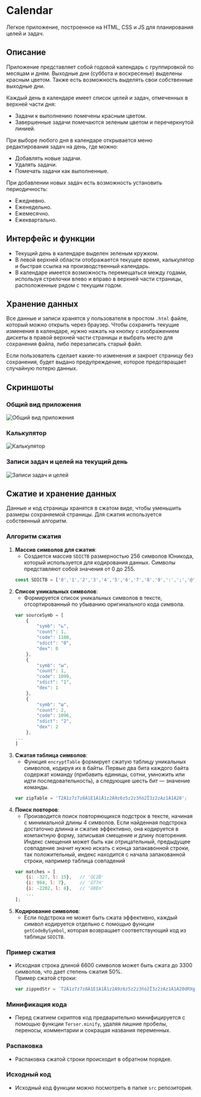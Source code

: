 # Calendar
Легкое приложение, построенное на HTML, CSS и JS для планирования целей и задач.

## Описание
Приложение представляет собой годовой календарь с группировкой по месяцам и дням. Выходные дни (суббота и воскресенье) выделены красным цветом. Также есть возможность выделять свои собственные выходные дни.

Каждый день в календаре имеет список целей и задач, отмеченных в верхней части дня:
- Задачи к выполнению помечены красным цветом.
- Завершенные задачи помечаются зеленым цветом и перечеркнутой линией.

При выборе любого дня в календаре открывается меню редактирования задач на день, где можно:
- Добавлять новые задачи.
- Удалять задачи.
- Помечать задачи как выполненные.

При добавлении новых задач есть возможность установить периодичность:
- Ежедневно.
- Еженедельно.
- Ежемесячно.
- Ежеквартально.

## Интерфейс и функции
- Текущий день в календаре выделен зеленым кружком.
- В левой верхней области отображается текущее время, калькулятор и быстрая ссылка на производственный календарь.
- В календаре имеется возможность перемещаться между годами, используя стрелочки влево и вправо в верхней части страницы, расположенные рядом с текущим годом.

## Хранение данных
Все данные и записи хранятся у пользователя в простом `.html` файле, который можно открыть через браузер. Чтобы сохранить текущие изменения в календаре, нужно нажать на кнопку с изображением дискеты в правой верхней части страницы и выбрать место для сохранения файла, либо перезаписать старый файл.

Если пользователь сделает какие-то изменения и закроет страницу без сохранения, будет выдано предупреждение, которое предотвращает случайную потерю данных.

## Скриншоты
### Общий вид приложения
![Общий вид приложения](misc/view.png)

### Калькулятор
![Калькулятор](misc/calc.png)

### Записи задач и целей на текущий день
![Записи задач и целей](misc/day.png)

## Сжатие и хранение данных

Данные и код страницы хранятся в сжатом виде, чтобы уменьшить размеры сохраняемой страницы. Для сжатия используется собственный алгоритм.

### Алгоритм сжатия

1. **Массив символов для сжатия**:
   - Создается массив `SDICTB` размерностью 256 символов Юникода, который используется для кодирования данных. Символы представляют собой значения от 0 до 255.
    ```js
    const SDICTB = ['0','1','2','3','4','5','6','7','8','9',':',';','@','A','B','C','D','E','F','G','H','I','J','K','L','M','N','O','P','Q','R','S','T','U','V','W','X','Y','Z','[','a','b','c','d','e','f','g','h','i','j','k','l','m','n','o','p','q','r','s','t','u','v','w','x','y','z','À','Á','Â','Ã','Ä','Å','Æ','Ç','È','É','Ê','Ë','Ì','Í','Î','Ï','Ð','Ñ','Ò','Ó','Ô','Õ','Ö','Ø','Ù','Ú','Û','Ü','Ý','Þ','ß','à','á','â','ã','ä','å','æ','ç','è','é','ê','ë','ì','í','î','ï','ð','ñ','ò','ó','ô','õ','ö','÷','ø','ù','ú','û','ü','ý','þ','ÿ','Ā','ā','Ă','ă','Ą','ą','Ć','ć','Ĉ','ĉ','Ċ','ċ','Č','č','Ď','ď','Đ','đ','Ē','ē','Ĕ','ĕ','Ė','ė','Ę','ę','Ě','ě','Ĝ','ĝ','Ğ','ğ','Ġ','ġ','Ģ','ģ','Ĥ','ĥ','Ħ','ħ','Ĩ','ĩ','Ī','ī','Ĭ','ĭ','Į','į','İ','Ĳ','ĳ','Ĵ','ĵ','Ķ','ķ','ĸ','Ĺ','ĺ','Ļ','ļ','Ľ','ľ','Ŀ','ŀ','Ł','ł','Ń','ń','Ņ','ņ','Ň','ň','ŉ','Ŋ','ŋ','Ō','ō','Ŏ','ŏ','Ő','ő','Œ','œ','Ŕ','ŕ','Ŗ','ŗ','Ř','ř','Ś','ś','Ŝ','ŝ','Ş','ş','Š','š','Ţ','ţ','Ť','ť','Ŧ','ŧ','Ũ','ũ','Ū','ū','Ŭ','ŭ','Ů','ů','Ű','ű','Ų','ų','Ŵ','ŵ','Ŷ','ŷ','Ÿ','Ź','ź','Ż','ż','Ž','ž','ſ'];
    ```
2. **Список уникальных символов**:
   - Формируется список уникальных символов в тексте, отсортированный по убыванию оригинального кода символа.
    ```js
    var sourceSymb = [
        {
            "symb": "ь",
            "count": 1,
            "code": 1100,
            "sdict": "0",
            "dex": 0
        },
        {
            "symb": "ы",
            "count": 1,
            "code": 1099,
            "sdict": "1",
            "dex": 1
        },
        {
            "symb": "ш",
            "count": 2,
            "code": 1096,
            "sdict": "2",
            "dex": 2
        },
    ...
    ]
    ```
3. **Сжатая таблица символов**:
   - Функция `encryptTable` формирует сжатую таблицу уникальных символов, кодируя их в байты. Первые два бита каждого байта содержат команду (прибавить единицы, сотни, умножить или идти последовательность), а следующие шесть бит — значение команды.
    ```js
    var zipTable = 'T2Á1z7z7z8Á1É1Á1Å1z2À9z6z5z2z3ňó2Ï3z2zAz1À1À20';
    ```
4. **Поиск повторов**:
   - Производится поиск повторяющихся подстрок в тексте, начиная с минимальной длины 4 символов. Если найденная подстрока достаточно длинна и сжатие эффективно, она кодируется в компактную форму, записывая смещение и длину повторения.  
    Индекс смещения может быть как отрицательный, предыдущее совпадение значит нужно искать с конца запакавонной строки, так положительный, индекс находится с начала запакованной строки, например таблица совпадений
    ```js
    var matches = [
        {i: -327, l: 15},   // 'űC2Ď'
        {i: 994, l: 7},     // 'ű77ń'
        {i: -2202, l: 8},   // 'ű8En'
        ...
    ];
    ```
1. **Кодирование символов**:
   - Если подстрока не может быть сжата эффективно, каждый символ кодируется отдельно с помощью функции `getCodeBySymbol`, которая возвращает соответствующий код из таблицы `SDICTB`.

### Пример сжатия

- Исходная строка длиной 6600 символов может быть сжата до 3300 символов, что дает степень сжатия 50%.  
  Пример сжатой строки:
    ```js
    var zippedStr = `T2Á1z7z7z8Á1É1Á1Å1z2À9z6z5z2z3ňó2Ï3z2zAz1À1À20dRXgSaWXÊSÉNQiUÎUÆarÌÌÆliÆTkrŰ@0adÊÍSMMÌTSUaXcÌÍrSOVeWdÎSÉUeSRUXÎgWXTWZeÄZWcÊÌJ2CHAIÍÎKE87IGC@0:9Î8E7EFI:IÎ6579AIÌÉtŰ4LXÆUrlkÆarÃtdWUÊXrÃtXsSÄZeXcSbtXÇÇŰ6HireÄaXfePndÊSlXkÉtadÊÅÂrriŰUăEF6AID4E;1BÎ6C;G9@ÎGÎC639F:9BŰ6ŦEÌŰ5ĠÃrraÉariÆUÄVRTbÊiÉteZTeÎadÊiqqxrrÀÉaÈrÂvÁjiŰClÁÉaÇrÂÃÃÈÊÂÁwjŰEðÂŰ4xxzŰ7îŰ5ÎÊiqÃÉÉhUei[ű51JtiqÃtiÅÅÉaÇÇű811aÉLLű61ąlUÄUeQeUTeÊÉÄYiVÊÊÊSÆXÉrqÊNTOYhumŰ5ãÄdUWYobiUoWfeÊSÉÆgWfeuSÆTfagSuelXkÆfePuXLÉÉÉÆXkLŰ4ÅWrerqiÄdaXfÊÊSrqSÄfePrreÉÉÄŰ4ĵtadÊiÉNdWUÊUrTÇÂtUű:1cUű81yZűA1ÐUű61íZqqzrrÂyŰ6ÅdrÂÇÊÀËZqqÁÉÆfŰ7OÉÆgrXÊSÄTRhŰ6áÊUÇÂÆUÇÂÇdÉÉÆcŰFrÇdŰ6vÇfÉÆÍÃÉtcrcqrÃpcuaű71bÇcÆaÇraŰ;ìcÆcÇgÉÆUÇrdÇfLű62įÇrWÊZÉű72ķÎaLL`
    ```
### Минификация кода

- Перед сжатием скриптов код предварительно минифицируется с помощью функции `Terser.minify`, удаляя лишние пробелы, переносы, комментарии и сокращая названия переменных.

### Распаковка

- Распаковка сжатой строки происходит в обратном порядке.

### Исходный код

- Исходный код функции можно посмотреть в папке `src` репозитория.